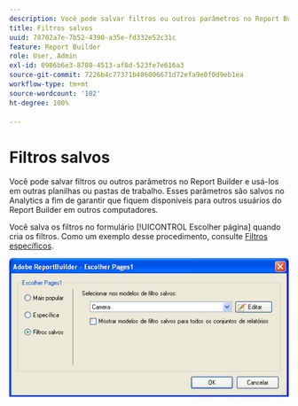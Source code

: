 ```yaml
---
description: Você pode salvar filtros ou outros parâmetros no Report Builder e usá-los em outras planilhas ou pastas de trabalho. Esses parâmetros são salvos no Analytics a fim de garantir que fiquem disponíveis para outros usuários do Report Builder em outros computadores.
title: Filtros salvos
uuid: 78702a7e-7b52-4390-a35e-fd332e52c31c
feature: Report Builder
role: User, Admin
exl-id: 0986b6e3-8708-4513-af8d-523fe7e616a3
source-git-commit: 7226b4c77371b486006671d72efa9e0f0d9eb1ea
workflow-type: tm+mt
source-wordcount: '102'
ht-degree: 100%

---
```


# Filtros salvos

Você pode salvar filtros ou outros parâmetros no Report Builder e usá-los em outras planilhas ou pastas de trabalho. Esses parâmetros são salvos no Analytics a fim de garantir que fiquem disponíveis para outros usuários do Report Builder em outros computadores.

Você salva os filtros no formulário [!UICONTROL Escolher página] quando cria os filtros. Como um exemplo desse procedimento, consulte [Filtros específicos](/help/analyze/report-builder/layout/c-filter-dimensions/t-specific-filters.md).

![](assets/choose_page_saved.png)
